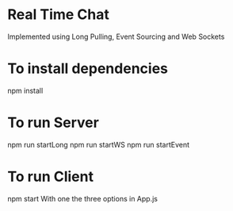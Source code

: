 # Real Time Chat
Implemented using Long Pulling, Event Sourcing and Web Sockets

# To install dependencies
npm install

# To run Server
npm run startLong
npm run startWS
npm run startEvent
# To run Client
npm start
With one the three options in App.js
